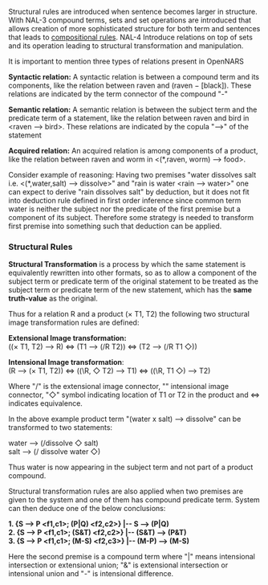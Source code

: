 Structural rules are introduced when sentence becomes larger in structure. With NAL-3 compound terms, sets and set operations are introduced that allows creation of more sophisticated structure for both term and sentences that leads to [compositional rules](https://github.com/opennars/opennars/wiki/Composition). NAL-4 Introduce relations on top of sets and its operation leading to structural transformation and manipulation.

It is important to mention three types of relations present in OpenNARS

**Syntactic relation:** A syntactic relation is between a compound term and its components, like the relation between raven and (raven − [black]). These relations are indicated by the term connector of the compound "-" <br/>

**Semantic relation:** A semantic relation is between the subject term and the predicate term of a statement, like the relation between raven and bird in <raven --> bird>. These relations are indicated by the copula "-->" of the statement<br/>

**Acquired relation:** An acquired relation is among components of a product, like the relation between raven and worm in <(*,raven, worm) --> food>. <br/>

Consider example of reasoning: Having two premises "water dissolves salt i.e. <(*,water,salt) --> dissolve>" and "rain is water <rain --> water>" one can expect to derive "rain dissolves salt" by deduction, but it does not fit into deduction rule defined in first order inference since common term water is neither the subject nor the predicate of the first premise but a component of its subject. Therefore some strategy is needed to transform first premise into something such that deduction can be applied.

### Structural Rules

**Structural Transformation** is a process by which the same statement is equivalently rewritten into other formats, so as to allow a component of the subject term or predicate term of the original statement to be treated as the subject term or predicate term of the new statement, which has the **same truth-value** as the original. 

Thus for a relation R and a product (× T1, T2) the following two structural image transformation rules are defined:

**Extensional Image transformation:**<br/>
((× T1, T2) --> R) <=> (T1 --> (/R  T2)) <=> (T2 --> (/R T1 ◇))

**Intensional Image transformation**:<br/>
(R --> (× T1, T2)) <=> ((\R, ◇ T2) --> T1) <=> ((\R, T1 ◇) --> T2)

Where "/" is the extensional image connector, "\" intensional image connector, "◇" symbol indicating location of T1 or T2 in the product and <=> indicates equivalence.

In the above example product term "(water x salt) --> dissolve" can be transformed to two statements:

water --> (/dissolve ◇ salt) <br/>
salt --> (/ dissolve water ◇)

Thus water is now appearing in the subject term and not part of a product compound.

Structural transformation rules are also applied when two premises are given to the system and one of them has compound predicate term. System can then deduce one of the below conclusions: <br/>

**1. {S --> P <f1,c1>; (P|Q) <f2,c2>} |-- S --> (P|Q) <F deduction is applied> <br/> 
2. {S --> P <f1,c1>; (S&T) <f2,c2>} |-- (S&T) --> (P&T) <F deduction is applied> <br/>
3. {S --> P <f1,c1>; (M-S) <f2,c3>} |-- (M-P) --> (M-S) <F deduction is applied>** 

Here the second premise is a compound term where "|" means intensional intersection or extensional union; "&" is extensional intersection or intensional union and "-" is intensional difference.





